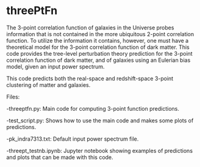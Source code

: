 # threePtFn
The 3-point correlation function of galaxies in the Universe probes information that is not contained in the more ubiquitous 2-point correlation function. To utilize the information it contains, however, one must have a theoretical model for the 3-point correlation function of dark matter. This code provides the tree-level perturbation theory prediction for the 3-point correlation function of dark matter, and of galaxies using an Eulerian bias model, given an input power spectrum.

This code predicts both the real-space and redshift-space 3-point clustering of matter and galaxies. 

Files:

-threeptfn.py: Main code for computing 3-point function predictions.

-test_script.py: Shows how to use the main code and makes some plots of predictions.

-pk_indra7313.txt: Default input power spectrum file.

-threept_testnb.ipynb: Jupyter notebook showing examples of predictions and plots that can be made with this code.
